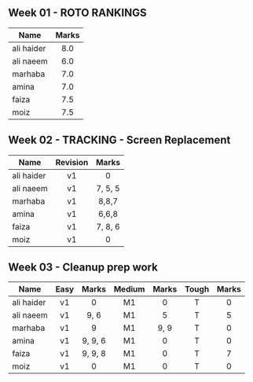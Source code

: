 ## Week 01 - ROTO RANKINGS
| Name   |      Marks      |
|----------|:-------------:|
| ali haider | 8.0 |
| ali naeem  | 6.0 |
| marhaba    | 7.0 |
| amina      | 7.0 |
| faiza      | 7.5 |
| moiz       | 7.5 |

## Week 02 - TRACKING - Screen Replacement

| Name   | Revision  |   Marks      |
|----------|:--:|:-------------:|
| ali haider |v1| 0|
| ali naeem  |v1| 7, 5, 5 |
| marhaba    |v1| 8,8,7 |
| amina      |v1| 6,6,8 |
| faiza      |v1| 7, 8, 6 |
| moiz       |v1| 0 |

## Week 03 - Cleanup prep work

| Name   | Easy  | Marks | Medium |  Marks | Tough |Marks |
|----------|:--:|:---:|:---:|:---:| :---:|:---:|
| ali haider |v1| 0     |M1|0|T|0|
| ali naeem  |v1| 9, 6  |M1|5|T|5|
| marhaba    |v1| 9  |M1|9, 9|T|0|
| amina      |v1| 9, 9, 6  |M1|0|T|0|
| faiza      |v1| 9, 9, 8  |M1|0|T|7|
| moiz       |v1| 0     |M1|0|T|0|
